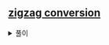 ## [zigzag conversion](https://leetcode.com/problems/zigzag-conversion/)

<details>
<summary>풀이</summary>
<p>

```js
const convert = (s, numRows) => {
  if (s.length === 1 || numRows === 1) return s;

  let result = "";
  const step = numRows * 2 - 2; // numRows + numRows - 2 (기준점 간격)

  for (let i = 0; i < numRows; i++) {
    // row 반복
    for (let j = i; j < s.length; j += step) {
      // row별 s[j] 조회
      result += s[j];
      if (i !== 0 && i !== numRows - 1 && j + step - i * 2 < s.length) {
        result += s[j + step - i * 2]; // 기준점 사이 문자 조회
      }
    }
  }

  return result;
};
```

</p>
</details>
